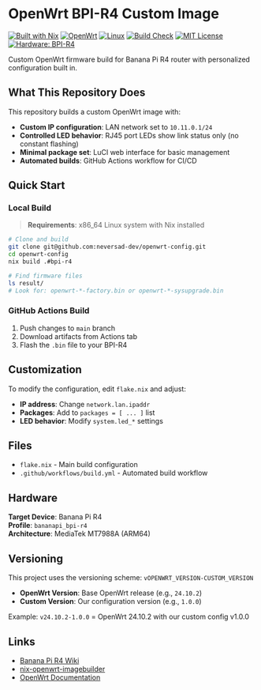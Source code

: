 # OpenWrt BPI-R4 Custom Image

[![Built with Nix](https://img.shields.io/badge/Built_With-Nix-5277C3.svg?logo=nixos&labelColor=73C3D5)](https://nixos.org)
[![OpenWrt](https://img.shields.io/badge/OpenWrt-00B5E2?logo=openwrt&logoColor=white)](https://openwrt.org)
[![Linux](https://img.shields.io/badge/Linux-FCC624?logo=linux&logoColor=black)](https://www.linux.org/)
[![Build Check](https://img.shields.io/github/actions/workflow/status/neversad-dev/openwrt-config/build-check.yml?branch=main&logo=github-actions&logoColor=white&label=build%20check)](https://github.com/neversad-dev/openwrt-config/actions/workflows/build-check.yml)
[![MIT License](https://img.shields.io/badge/License-MIT-green.svg)](https://choosealicense.com/licenses/mit/)
[![Hardware: BPI-R4](https://img.shields.io/badge/Hardware-BPI--R4-orange.svg)](https://openwrt.org/toh/sinovoip/bananapi_bpi-r4)

Custom OpenWrt firmware build for Banana Pi R4 router with personalized configuration built in.

## What This Repository Does

This repository builds a custom OpenWrt image with:
- **Custom IP configuration**: LAN network set to `10.11.0.1/24`
- **Controlled LED behavior**: RJ45 port LEDs show link status only (no constant flashing)
- **Minimal package set**: LuCI web interface for basic management
- **Automated builds**: GitHub Actions workflow for CI/CD

## Quick Start

### Local Build

> **Requirements**: x86_64 Linux system with Nix installed

```bash
# Clone and build
git clone git@github.com:neversad-dev/openwrt-config.git
cd openwrt-config
nix build .#bpi-r4

# Find firmware files
ls result/
# Look for: openwrt-*-factory.bin or openwrt-*-sysupgrade.bin
```

### GitHub Actions Build

1. Push changes to `main` branch
2. Download artifacts from Actions tab
3. Flash the `.bin` file to your BPI-R4

## Customization

To modify the configuration, edit `flake.nix` and adjust:
- **IP address**: Change `network.lan.ipaddr`
- **Packages**: Add to `packages = [ ... ]` list
- **LED behavior**: Modify `system.led_*` settings

## Files

- `flake.nix` - Main build configuration
- `.github/workflows/build.yml` - Automated build workflow

## Hardware

**Target Device**: Banana Pi R4  
**Profile**: `bananapi_bpi-r4`  
**Architecture**: MediaTek MT7988A (ARM64)

## Versioning

This project uses the versioning scheme: `vOPENWRT_VERSION-CUSTOM_VERSION`

- **OpenWrt Version**: Base OpenWrt release (e.g., `24.10.2`)
- **Custom Version**: Our configuration version (e.g., `1.0.0`)

Example: `v24.10.2-1.0.0` = OpenWrt 24.10.2 with our custom config v1.0.0

## Links

- [Banana Pi R4 Wiki](https://openwrt.org/toh/sinovoip/bananapi_bpi-r4)
- [nix-openwrt-imagebuilder](https://github.com/astro/nix-openwrt-imagebuilder)
- [OpenWrt Documentation](https://openwrt.org/docs/start)
